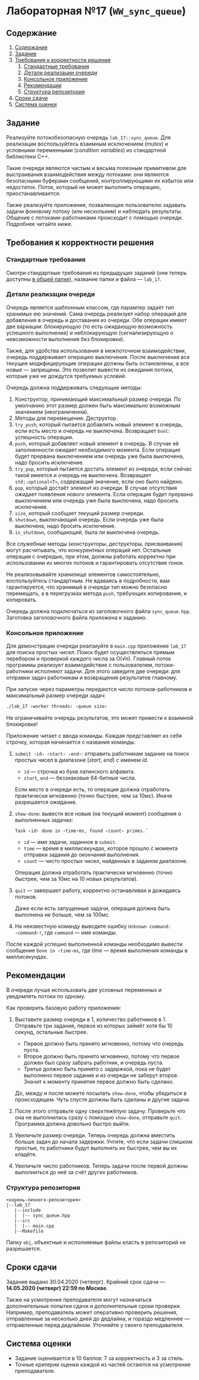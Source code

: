 # Лабораторная №17 (`WW_sync_queue`)

## Содержание
1. [Содержание](#содержание)
1. [Задание](#задание)
1. [Требования к корректности решения](#требования-к-корректности-решения)
    1. [Стандартные требования](#стандартные-требования)
    1. [Детали реализации очереди](#детали-реализации-очереди)
    1. [Консольное приложение](#консольное-приложение)
    1. [Рекомендации](#рекомендации)
    1. [Структура репозитория](#структура-репозитория)
1. [Сроки сдачи](#сроки-сдачи)
1. [Система оценки](#система-оценки)

## Задание
Реализуйте потокобезопасную очередь `lab_17::sync_queue`.
Для реализации воспользуйтесь взаимным исключением (_mutex_) и условными переменными  (_condition variables_) 
из стандартной библиотеки C++.

Такие очереди являются частым и весьма полезным примитивом для выстраивания взаимодействия между потоками: они являются 
безопасными буферами сообщений, контроллирующими их избыток или недостаток. Поток, который не может выполнить операцию, 
приостанавливается.

Также реализуйте приложение, позваляющее пользователю задавать задачи фоновому потоку (или нескольким) и наблюдать 
результаты. Общение с потоками-работниками происходит с помощью очереди. Подробнее читайте ниже.

## Требования к корректности решения
### Стандартные требования
Смотри стандартные требования из предыдущих заданий (они теперь доступны [в общей папке](../tasks-common)), название 
папки и файла — `lab_17`.

### Детали реализации очереди
Очередь является шаблонным классом, где парамтер задаёт тип хранимых ею значений.
Сама очередь реализует набор операций для добавления в очередь и доставания из очереди.
Обе операции имеют две вариации: блокирующую (то есть ожидающую возможность успешного выполнения)
и неблокирующую (сигнализирующую о невозможности выполнения без блокировки).

Также, для удобства использования в межпоточном взаимодействии, очередь поддерживает операцию выключения.
После выключения все текущие модифицирующие операции должны быть остановлены, а все новые — запрещены.
Это позволит вывести из ожидания потоки, которые уже не дождутся требуемых условий.

Очередь должна поддерживать следующие методы:
1. Конструктор, принимающий максимальный размер очереди.
   По умолчанию этот размер должен быть максимально возможным значением (неограниченна).
1. Методы для перемещения. Деструктор.
1. `try_push`, который пытается добавлить новый элемент в очередь, если есть место и очередь не выключена.
   Возвращает `bool`: успешность операции.
1. `push`, который добавляет новый элемент в очередь.
   В случае её заполненности ожидает необходимого момента.
   Если операция будет прервана выключением или очередь уже была выключена, надо бросить исключение.
1. `try_pop`, который пытается достать элемент из очереди, если сейчас такой имеется и очередь не выключена.
   Возвращает `std::optional<T>`, содержащий значение, если оно было найдено.
1. `pop`, который достаёт элемент из очереди.
   В случае отсутствия ожидает появления нового элемента.
   Если операция будет прервана выключением или очередь уже была выключена, надо бросить исключение.
1. `size`, который сообщает текущий размер очереди.
1. `shutdown`, выключающий очередь.
   Если очередь уже была выключена, надо бросить исключение.
1. `is_shutdown`, сообщающий, была ли выключена очередь.

Все служебные методы (конструкторы, деструкторы, присваивания) могут расчитывать, что конкурентных операций нет.
Остальные операции с очередью, при этом, должны работать корректно при использовании из многих потоков и гарантировать
отсутствие гонок.
   
Не реализовывайте хранилище элементов самостоятельно, воспользуйтесь стандартным.
Не вдаваясь в подробности, вам гарантируется, что хранимый в очереди тип можно безопасно 
перемещать, а в перегрузках метода `push`, требующих копирования, и копировать.

Очередь должна подключаться из заголовочного файла `sync_queue.hpp`. Заготовка заголовочного файла приложена к заданию.

### Консольное приложение
Для демонстрации очереди реалзиуйте в `main.cpp` приложение `lab_17` для поиска простых чисел.
Поиск будет осуществляться прямым перебором и проверкой каждого числа за O(√n).
Главный поток программы реализует взаимодействие с пользователем, потоки-работники исполняют задачи.
Для этого заведите две очереди: для отправки задач работникам и возвращения результатов главному.

При запуске через параметры передаются число потоков-работников и максимальный размер очереди задач:
```bash
./lab_17 ‹worker threads› ‹queue size›
```
Не ограничивайте очередь результатов, это может привести к взаимной блокировке!

Приложение читает с ввода команды. Каждая представляет из себя строчку, которая начинается с названия команды.
1. `submit ‹id› ‹start› ‹end›`: отправить работникам задание на поиск простых чисел в диапазоне [_start_, _end_) с именем _id_.
   * `id` — строчка из букв латинского алфавита.
   * `start`, `end` — беззнаковые 64-битные числа.
   
   Если место в очереди есть, то операция должна отработать практически мгновенно (точно быстрее, чем за 10мс).
   Иначе разрешается ожидание.
1. `show-done`: вывести все новые (на текущий момент) сообщения о выполненных задачах:
   ```
   Task ‹id› done in ‹time›ms, found ‹count› primes.`
   ```
   * `id` — имя задачи, заданное в `submit`.
   * `time` — время в миллисекундах, которое прошло с момента отправки задания до окончания выполнения.
   * `count` — чисто простых чисел, найденных в заданом диапазоне.
   
   Операция должна отработать практически мгновенно (точно быстрее, чем за 10мс на 10 новых результатов).
1. `quit` — завершает работу, корректно останавливая и дожидаясь потоков.
   
   Даже если есть запущенные задачи, операция должна быть выполнена не больше, чем за 100мс.
1. На неизвестную команду выводите ошибку `Unknown command: ‹command›!`, где `command` — имя команды.
 
После каждой успешно выполненной команды необходимо вывести сообщение `Done in ‹time›ms`, где _time_ — время выполнения команды в миллисекундах.

## Рекомендации

В очереди лучше использовать две условных переменных и уведомлять потоки по одному.

Как проверить базовую работу приложения:
1. Выставите размер очереди в 1, количество работников в 1.
   Отправьте три задания, первое из которых займёт хотя бы 10 секунд, остальные быстрее.
   * Первое должно быть принято мгновенно, потому что очередь пуста.
   * Второе должно быть принято мгновенно, потому что первое должен был сразу забрать работник, и очередь пуста.
   * Третье должно быть принято с задержкой, пока не будет выполнено первое задание и из очереди не заберут второе.
     Значит к моменту принятия первое должно быть сделано.
   
   До, между и после можете посылать `show-done`, чтобы убедиться в происходящем.
   Чуть спустя должны быть сделаны и другие задачи.
1. После этого отправьте одну сверхтяжёлую задачу. Проверьте что она не выполнилась сразу с помощью `show-done`, отправьте `quit`.
   Программа должна довольно быстро выйти.
1. Увеличьте размер очереди. Теперь очередь должна вместить больше задач до начала задержки.
   Учтите, что если задачи слишком простые, то работники будут выполнять их быстрее, чем вы их кладёте.
1. Увеличьте число работников. Теперь задачи после первой должны выполниться до неё за счёт других работников.

### Структура репозитория
```
<корень-личного-репозитория>
|--lab_17
   |--include
   |  |-- sync_queue.hpp
   |--src
   |  |-- main.cpp
   |--Makefile
```

Папку `obj`, объектные и исполняемые файлы класть в репозиторий не разрешается.

## Сроки сдачи
Задание выдано 30.04.2020 (четверг).
Крайний срок сдачи — **14.05.2020 (четверг) 22:59 по Москве**.

Также на усмотрение преподавателя могут назначаться дополнительные попытки сдачи и дополнительные сроки
проверки.
Например, преподаватель может оперативно проверить решения, отправленные за несколько дней до дедлайна,
и гораздо медленнее — отправленные перед дедлайном.
Уточняйте у своего преподавателя.

## Система оценки
* Задание оценивается в 10 баллов: 7 за корректность и 3 за стиль. 
* Точные критерии оценки каждой из частей остаются на усмотрение преподавателя.
